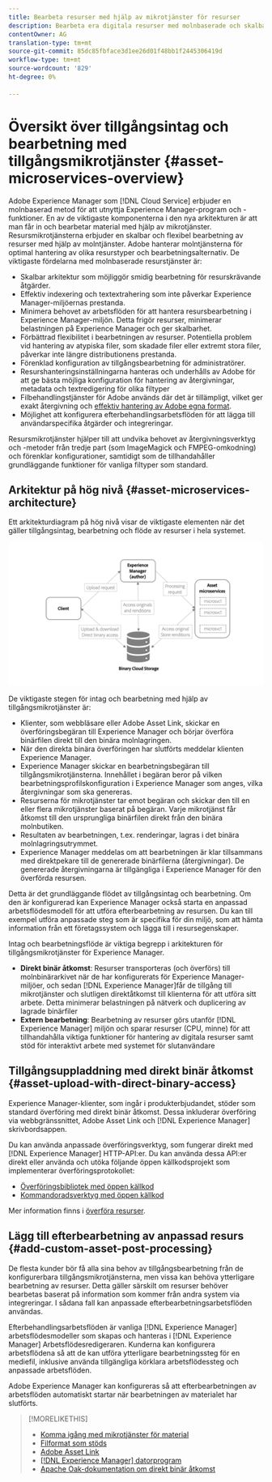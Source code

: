 ```yaml
---
title: Bearbeta resurser med hjälp av mikrotjänster för resurser
description: Bearbeta era digitala resurser med molnbaserade och skalbara mikrotjänster för bearbetning av resurser.
contentOwner: AG
translation-type: tm+mt
source-git-commit: 85dc85fbface3d1ee26d01f48bb1f2445306419d
workflow-type: tm+mt
source-wordcount: '829'
ht-degree: 0%

---
```



# Översikt över tillgångsintag och bearbetning med tillgångsmikrotjänster {#asset-microservices-overview}

Adobe Experience Manager som [!DNL Cloud Service] erbjuder en molnbaserad metod för att utnyttja Experience Manager-program och -funktioner. En av de viktigaste komponenterna i den nya arkitekturen är att man får in och bearbetar material med hjälp av mikrotjänster. Resursmikrotjänsterna erbjuder en skalbar och flexibel bearbetning av resurser med hjälp av molntjänster. Adobe hanterar molntjänsterna för optimal hantering av olika resurstyper och bearbetningsalternativ. De viktigaste fördelarna med molnbaserade resurstjänster är:

* Skalbar arkitektur som möjliggör smidig bearbetning för resurskrävande åtgärder.
* Effektiv indexering och textextrahering som inte påverkar Experience Manager-miljöernas prestanda.
* Minimera behovet av arbetsflöden för att hantera resursbearbetning i Experience Manager-miljön. Detta frigör resurser, minimerar belastningen på Experience Manager och ger skalbarhet.
* Förbättrad flexibilitet i bearbetningen av resurser. Potentiella problem vid hantering av atypiska filer, som skadade filer eller extremt stora filer, påverkar inte längre distributionens prestanda.
* Förenklad konfiguration av tillgångsbearbetning för administratörer.
* Resurshanteringsinställningarna hanteras och underhålls av Adobe för att ge bästa möjliga konfiguration för hantering av återgivningar, metadata och textredigering för olika filtyper
* Filbehandlingstjänster för Adobe används där det är tillämpligt, vilket ger exakt återgivning och [effektiv hantering av Adobe egna format](file-format-support.md).
* Möjlighet att konfigurera efterbehandlingsarbetsflöden för att lägga till användarspecifika åtgärder och integreringar.

Resursmikrotjänster hjälper till att undvika behovet av återgivningsverktyg och -metoder från tredje part (som ImageMagick och FMPEG-omkodning) och förenklar konfigurationer, samtidigt som de tillhandahåller grundläggande funktioner för vanliga filtyper som standard.

## Arkitektur på hög nivå {#asset-microservices-architecture}

Ett arkitekturdiagram på hög nivå visar de viktigaste elementen när det gäller tillgångsintag, bearbetning och flöde av resurser i hela systemet.

<!-- Proposed DRAFT diagram for asset microservices overview - see section "Asset processing - high-level diagram" in the PPTX deck

https://adobe-my.sharepoint.com/personal/gklebus_adobe_com/_layouts/15/guestaccess.aspx?guestaccesstoken=jexDC5ZnepXSt6dTPciH66TzckS1BPEfdaZuSgHugL8%3D&docid=2_1ec37f0bd4cc74354b4f481cd420e07fc&rev=1&e=CdgElS
-->

![Tillgång till och hantering av tillgångar med ](assets/asset-microservices-overview.png "mikrotjänsterTillgång och hantering av tillgångar med mikrotjänster")

De viktigaste stegen för intag och bearbetning med hjälp av tillgångsmikrotjänster är:

* Klienter, som webbläsare eller Adobe Asset Link, skickar en överföringsbegäran till Experience Manager och börjar överföra binärfilen direkt till den binära molnlagringen.
* När den direkta binära överföringen har slutförts meddelar klienten Experience Manager.
* Experience Manager skickar en bearbetningsbegäran till tillgångsmikrotjänsterna. Innehållet i begäran beror på vilken bearbetningsprofilskonfiguration i Experience Manager som anges, vilka återgivningar som ska genereras.
* Resurserna för mikrotjänster tar emot begäran och skickar den till en eller flera mikrotjänster baserat på begäran. Varje mikrotjänst får åtkomst till den ursprungliga binärfilen direkt från den binära molnbutiken.
* Resultaten av bearbetningen, t.ex. renderingar, lagras i det binära molnlagringsutrymmet.
* Experience Manager meddelas om att bearbetningen är klar tillsammans med direktpekare till de genererade binärfilerna (återgivningar). De genererade återgivningarna är tillgängliga i Experience Manager för den överförda resursen.

Detta är det grundläggande flödet av tillgångsintag och bearbetning. Om den är konfigurerad kan Experience Manager också starta en anpassad arbetsflödesmodell för att utföra efterbearbetning av resursen. Du kan till exempel utföra anpassade steg som är specifika för din miljö, som att hämta information från ett företagssystem och lägga till i resursegenskaper.

Intag och bearbetningsflöde är viktiga begrepp i arkitekturen för tillgångsmikrotjänster för Experience Manager.

* **Direkt binär åtkomst**: Resurser transporteras (och överförs) till molnbinärarkivet när de har konfigurerats för Experience Manager-miljöer, och sedan  [!DNL Experience Manager]får de tillgång till mikrotjänster och slutligen direktåtkomst till klienterna för att utföra sitt arbete. Detta minimerar belastningen på nätverk och duplicering av lagrade binärfiler
* **Extern bearbetning**: Bearbetning av resurser görs utanför  [!DNL Experience Manager] miljön och sparar resurser (CPU, minne) för att tillhandahålla viktiga funktioner för hantering av digitala resurser samt stöd för interaktivt arbete med systemet för slutanvändare

## Tillgångsuppladdning med direkt binär åtkomst {#asset-upload-with-direct-binary-access}

Experience Manager-klienter, som ingår i produkterbjudandet, stöder som standard överföring med direkt binär åtkomst. Dessa inkluderar överföring via webbgränssnittet, Adobe Asset Link och [!DNL Experience Manager] skrivbordsappen.

Du kan använda anpassade överföringsverktyg, som fungerar direkt med [!DNL Experience Manager] HTTP-API:er. Du kan använda dessa API:er direkt eller använda och utöka följande öppen källkodsprojekt som implementerar överföringsprotokollet:

* [Överföringsbibliotek med öppen källkod](https://github.com/adobe/aem-upload)
* [Kommandoradsverktyg med öppen källkod](https://github.com/adobe/aio-cli-plugin-aem)

Mer information finns i [överföra resurser](add-assets.md).

## Lägg till efterbearbetning av anpassad resurs {#add-custom-asset-post-processing}

De flesta kunder bör få alla sina behov av tillgångsbearbetning från de konfigurerbara tillgångsmikrotjänsterna, men vissa kan behöva ytterligare bearbetning av resurser. Detta gäller särskilt om resurser behöver bearbetas baserat på information som kommer från andra system via integreringar. I sådana fall kan anpassade efterbearbetningsarbetsflöden användas.

Efterbehandlingsarbetsflöden är vanliga [!DNL Experience Manager] arbetsflödesmodeller som skapas och hanteras i [!DNL Experience Manager] Arbetsflödesredigeraren. Kunderna kan konfigurera arbetsflödena så att de kan utföra ytterligare bearbetningssteg för en mediefil, inklusive använda tillgängliga körklara arbetsflödessteg och anpassade arbetsflöden.

Adobe Experience Manager kan konfigureras så att efterbearbetningen av arbetsflöden automatiskt startar när bearbetningen av materialet har slutförts.

<!-- TBD asgupta, Engg: Create some asset-microservices-data-flow-diagram.
-->

>[!MORELIKETHIS]
>
>* [Komma igång med mikrotjänster för material](asset-microservices-configure-and-use.md)
>* [Filformat som stöds](file-format-support.md)
>* [Adobe Asset Link](https://helpx.adobe.com/enterprise/using/adobe-asset-link.html)
>* [[!DNL Experience Manager] datorprogram](https://experienceleague.adobe.com/docs/experience-manager-desktop-app/using/introduction.html)
>* [Apache Oak-dokumentation om direkt binär åtkomst](https://jackrabbit.apache.org/oak/docs/features/direct-binary-access.html)

